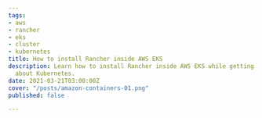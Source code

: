 ```yaml
---
tags:
- aws
- rancher
- eks
- cluster
- kubernetes
title: How to install Rancher inside AWS EKS
description: Learn how to install Rancher inside AWS EKS while getting important concepts
  about Kubernetes.
date: 2021-03-21T03:00:00Z
cover: "/posts/amazon-containers-01.png"
published: false

---
```

